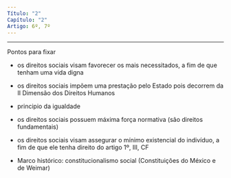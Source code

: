 ```yaml
---
Título: "2"
Capítulo: "2"
Artigo: 6º, 7º
---
```

---

Pontos para fixar

- os direitos sociais visam favorecer os mais necessitados, a fim de que tenham uma vida digna
  
- os direitos sociais impõem uma prestação pelo Estado pois decorrem da II Dimensão dos Direitos Humanos
  
- principio da igualdade
  
- os direitos sociais possuem máxima força normativa (são direitos fundamentais)
  
- os direitos sociais visam assegurar o mínimo existencial do indivíduo, a fim de que ele tenha direito do artigo 1º, III, CF 
  
- Marco histórico: constitucionalismo social (Constituições do México e de Weimar)